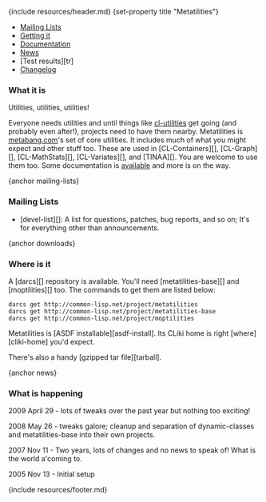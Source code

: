 {include resources/header.md}
{set-property title "Metatilities"}

<div class="contents">
<div class="system-links">

  * [Mailing Lists][3]
  * [Getting it][4]
  * [Documentation][5]
  * [News][6]
  * [Test results][tr]
  * [Changelog][7]

   [3]: #mailing-lists
   [4]: #downloads
   [5]: documentation/ (documentation link)
   [6]: #news
   [7]: changelog.html
   
</div>
<div class="system-description">

### What it is

Utilities, utilities, utilities!

Everyone needs utilities and until things like
[cl-utilities][] get going (and probably even after!),
projects need to have them nearby. Metatilities is
[metabang.com][9]'s set of core utilities. It includes much
of what you might expect and other stuff too. These are used
in [CL-Containers][], [CL-Graph][], [CL-MathStats][],
[CL-Variates][], and [TINAA][]. You are welcome to use
them too. Some documentation is [available][15] and more is
on the way.

   [cl-utilities]: http://common-lisp.net/project/cl-utilities/
   [9]: http://www.metabang.com/
   [15]: http://common-lisp.net/project/cl-containers/metatilities/documentation/

{anchor mailing-lists}

### Mailing Lists

* [devel-list][]: A list for questions, patches, bug
  reports, and so on; It's for everything other than
  announcements.

{anchor downloads}

### Where is it

A [darcs][] repository is available. You'll need
[metatilities-base][] and [moptilities][] too. The commands
to get them are listed below:

    darcs get http://common-lisp.net/project/metatilities
    darcs get http://common-lisp.net/project/metatilities-base
    darcs get http://common-lisp.net/project/moptilities

Metatilities is [ASDF installable][asdf-install]. Its CLiki home is
right [where][cliki-home] you'd expect.

  [18]: http://common-lisp.net/project/cl-containers/moptilities/

There's also a handy [gzipped tar file][tarball].

{anchor news}

### What is happening

2009 April 29 - lots of tweaks over the past year but nothing
too exciting!

2008 May 26 - tweaks galore; cleanup and separation of
dynamic-classes and metatilities-base into their own
projects.

2007 Nov 11 - Two years, lots of changes and no news to speak
of! What is the world a'coming to.

2005 Nov 13 - Initial setup

</div>
</div>

{include resources/footer.md}

